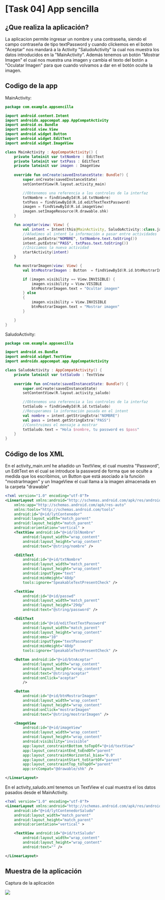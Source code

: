 # **[Task 04] App sencilla**

## ¿Que realiza la aplicación?

La aplicacion permite ingresar un nombre y una contraseña, siendo el campo contraseña de tipo textPassword y cuando clickemos en el boton "Aceptar" nos mandará a la Activity "SaludoActivity" la cual nos muestra los datos introducidos en la "MainActivity". Además tenemos un botón "Mostrar Imagen" el cual nos muestra una imagen y cambia el texto del botón a "Oculatar Imagen" para que cuando volvamos a dar en el botón oculte la imagen.

## Codigo de la app

MainActivity:

```kotlin
package com.example.appsencilla

import android.content.Intent
import androidx.appcompat.app.AppCompatActivity
import android.os.Bundle
import android.view.View
import android.widget.Button
import android.widget.EditText
import android.widget.ImageView

class MainActivity : AppCompatActivity() {
    private lateinit var txtNombre : EditText
    private lateinit var txtPass : EditText
    private lateinit var imagen : ImageView
    
    override fun onCreate(savedInstanceState: Bundle?) {
        super.onCreate(savedInstanceState)
        setContentView(R.layout.activity_main)

        //Obtenemos una referencia a los controles de la interfaz
        txtNombre = findViewById(R.id.txtNombre)
        txtPass = findViewById(R.id.editTextTextPassword)
        imagen = findViewById(R.id.imageView)
        imagen.setImageResource(R.drawable.shk)
    }

    fun aceptar(view: View) {
        val intent = Intent(this@MainActivity, SaludoActivity::class.java)
        //Añadimos al intent la información a pasar entre actividades
        intent.putExtra("NOMBRE", txtNombre.text.toString())
        intent.putExtra("PASS", txtPass.text.toString())
        //Iniciamos la nueva actividad
        startActivity(intent)
    }

    fun mostrarImagen(view: View) {
        val btnMostrarImagen : Button  = findViewById(R.id.btnMostrarImagen)

        if (imagen.visibility == View.INVISIBLE) {
            imagen.visibility = View.VISIBLE
            btnMostrarImagen.text = "Ocultar imagen"
        } else
        {
            imagen.visibility = View.INVISIBLE
            btnMostrarImagen.text = "Mostrar imagen"
        }

    }
}
```

SaludoActivity:
```kotlin
package com.example.appsencilla

import android.os.Bundle
import android.widget.TextView
import androidx.appcompat.app.AppCompatActivity

class SaludoActivity : AppCompatActivity() {
    private lateinit var txtSaludo : TextView
    
    override fun onCreate(savedInstanceState: Bundle?) {
        super.onCreate(savedInstanceState)
        setContentView(R.layout.activity_saludo)

        //Obtenemos una referencia a los controles de la interfaz
        txtSaludo = findViewById(R.id.txtSaludo)
        //Recuperamos la información pasada en el intent
        val nombre = intent.getStringExtra("NOMBRE")
        val pass = intent.getStringExtra("PASS")
        //Construimos el mensaje a mostrar
        txtSaludo.text = "Hola $nombre, tu password es $pass"
    }
}
```

## Código de los XML

En el activity_main.xml he añadido un TextView, el cual muestra "Password", un EditText en el cual se introduce la password de forma que se oculte a medida que los escribimos, un Button que está asociado a la función "mostrarImagen" y un ImageView el cual llama a la imagen almacenada en la carpeta "drawable"

```xml
<?xml version="1.0" encoding="utf-8"?>
<LinearLayout xmlns:android="http://schemas.android.com/apk/res/android"
    xmlns:app="http://schemas.android.com/apk/res-auto"
    xmlns:tools="http://schemas.android.com/tools"
    android:id="@+id/lytContenedor"
    android:layout_width="match_parent"
    android:layout_height="match_parent"
    android:orientation="vertical" >
    <TextView android:id="@+id/lblNombre"
        android:layout_width="wrap_content"
        android:layout_height="wrap_content"
        android:text="@string/nombre" />

    <EditText
        android:id="@+id/txtNombre"
        android:layout_width="match_parent"
        android:layout_height="wrap_content"
        android:inputType="text"
        android:minHeight="48dp"
        tools:ignore="SpeakableTextPresentCheck" />

    <TextView
        android:id="@+id/passwd"
        android:layout_width="match_parent"
        android:layout_height="29dp"
        android:text="@string/password" />

    <EditText
        android:id="@+id/editTextTextPassword"
        android:layout_width="match_parent"
        android:layout_height="wrap_content"
        android:ems="10"
        android:inputType="textPassword"
        android:minHeight="48dp"
        tools:ignore="SpeakableTextPresentCheck" />

    <Button android:id="@+id/btnAceptar"
        android:layout_width="wrap_content"
        android:layout_height="wrap_content"
        android:text="@string/aceptar"
        android:onClick="aceptar"
        />

    <Button
        android:id="@+id/btnMostrarImagen"
        android:layout_width="wrap_content"
        android:layout_height="wrap_content"
        android:onClick="mostrarImagen"
        android:text="@string/mostrarImagen" />

    <ImageView
        android:id="@+id/imageView"
        android:layout_width="wrap_content"
        android:layout_height="wrap_content"
        android:visibility="invisible"
        app:layout_constraintBottom_toTopOf="@+id/textView"
        app:layout_constraintEnd_toEndOf="parent"
        app:layout_constraintHorizontal_bias="0.0"
        app:layout_constraintStart_toStartOf="parent"
        app:layout_constraintTop_toTopOf="parent"
        app:srcCompat="@drawable/shk" />

</LinearLayout>
```

En el activity_saludo.xml tenemos un TextView el cual muestra el los datos pasados desde el MainActivity.

```xml
<?xml version="1.0" encoding="utf-8"?>
<LinearLayout xmlns:android="http://schemas.android.com/apk/res/android"
    android:id="@+id/lytContenedorSaludo"
    android:layout_width="match_parent"
    android:layout_height="match_parent"
    android:orientation="vertical" >

    <TextView android:id="@+id/txtSaludo"
        android:layout_width="wrap_content"
        android:layout_height="wrap_content"
        android:text="" />

</LinearLayout>
```

## Muestra de la aplicación

Captura de la aplicación

![](1.png)
